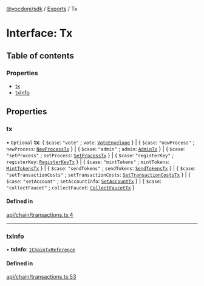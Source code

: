 [@vocdoni/sdk](/sdk) / [Exports](../modules.md) / Tx

# Interface: Tx

## Table of contents

### Properties

- [tx](Tx.md#tx)
- [txInfo](Tx.md#txinfo)

## Properties

### tx

• `Optional` **tx**: \{ `$case`: ``"vote"`` ; `vote`: [`VoteEnvelope`](VoteEnvelope.md)  } \| \{ `$case`: ``"newProcess"`` ; `newProcess`: [`NewProcessTx`](NewProcessTx.md)  } \| \{ `$case`: ``"admin"`` ; `admin`: [`AdminTx`](AdminTx.md)  } \| \{ `$case`: ``"setProcess"`` ; `setProcess`: [`SetProcessTx`](SetProcessTx.md)  } \| \{ `$case`: ``"registerKey"`` ; `registerKey`: [`RegisterKeyTx`](RegisterKeyTx.md)  } \| \{ `$case`: ``"mintTokens"`` ; `mintTokens`: [`MintTokensTx`](MintTokensTx.md)  } \| \{ `$case`: ``"sendTokens"`` ; `sendTokens`: [`SendTokensTx`](SendTokensTx.md)  } \| \{ `$case`: ``"setTransactionCosts"`` ; `setTransactionCosts`: [`SetTransactionCostsTx`](SetTransactionCostsTx.md)  } \| \{ `$case`: ``"setAccount"`` ; `setAccountInfo`: [`SetAccountTx`](SetAccountTx.md)  } \| \{ `$case`: ``"collectFaucet"`` ; `collectFaucet`: [`CollectFaucetTx`](CollectFaucetTx.md)  }

#### Defined in

[api/chain/transactions.ts:4](https://github.com/vocdoni/vocdoni-sdk/blob/0a4464c/src/api/chain/transactions.ts#L4)

___

### txInfo

• **txInfo**: [`IChainTxReference`](IChainTxReference.md)

#### Defined in

[api/chain/transactions.ts:53](https://github.com/vocdoni/vocdoni-sdk/blob/0a4464c/src/api/chain/transactions.ts#L53)
